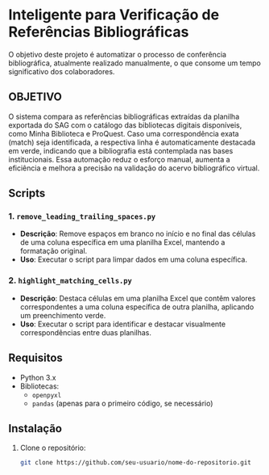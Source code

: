 # Inteligente para Verificação de Referências Bibliográficas

O objetivo deste projeto é automatizar o processo de conferência bibliográfica, atualmente realizado manualmente, o que consome um tempo significativo dos colaboradores. 

## OBJETIVO

O sistema compara as referências bibliográficas extraídas da planilha exportada do SAG com o catálogo das bibliotecas digitais disponíveis, como Minha Biblioteca e ProQuest. Caso uma correspondência exata (match) seja identificada, a respectiva linha é automaticamente destacada em verde, indicando que a bibliografia está contemplada nas bases institucionais. Essa automação reduz o esforço manual, aumenta a eficiência e melhora a precisão na validação do acervo bibliográfico virtual.

## Scripts

### 1. `remove_leading_trailing_spaces.py`
- **Descrição**: Remove espaços em branco no início e no final das células de uma coluna específica em uma planilha Excel, mantendo a formatação original.
- **Uso**: Executar o script para limpar dados em uma coluna específica.

### 2. `highlight_matching_cells.py`
- **Descrição**: Destaca células em uma planilha Excel que contêm valores correspondentes a uma coluna específica de outra planilha, aplicando um preenchimento verde.
- **Uso**: Executar o script para identificar e destacar visualmente correspondências entre duas planilhas.

## Requisitos

- Python 3.x
- Bibliotecas:
  - `openpyxl`
  - `pandas` (apenas para o primeiro código, se necessário)

## Instalação

1. Clone o repositório:
   ```bash
   git clone https://github.com/seu-usuario/nome-do-repositorio.git
